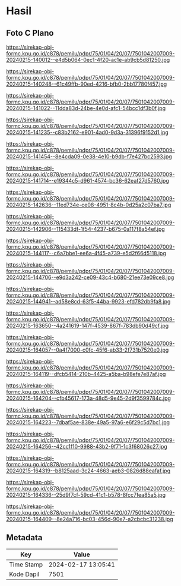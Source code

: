 # Hasil

## Foto C Plano

https://sirekap-obj-formc.kpu.go.id/c878/pemilu/pdpr/75/01/04/20/07/7501042007009-20240215-140012--e4d5b064-0ec1-4f20-ac1e-ab9cb5d81250.jpg

https://sirekap-obj-formc.kpu.go.id/c878/pemilu/pdpr/75/01/04/20/07/7501042007009-20240215-140248--61c49ffb-90ed-4216-bfb0-2bb17780f457.jpg

https://sirekap-obj-formc.kpu.go.id/c878/pemilu/pdpr/75/01/04/20/07/7501042007009-20240215-141022--11dda83d-24be-4e0d-afc1-54bcc1df3b0f.jpg

https://sirekap-obj-formc.kpu.go.id/c878/pemilu/pdpr/75/01/04/20/07/7501042007009-20240215-141235--c83b2162-e901-4ad0-9d3a-31396f9152d1.jpg

https://sirekap-obj-formc.kpu.go.id/c878/pemilu/pdpr/75/01/04/20/07/7501042007009-20240215-141454--8e4cda09-0e38-4e10-b9db-f7e427bc2593.jpg

https://sirekap-obj-formc.kpu.go.id/c878/pemilu/pdpr/75/01/04/20/07/7501042007009-20240215-141714--e19344c5-d961-4574-bc36-62eaf27d5760.jpg

https://sirekap-obj-formc.kpu.go.id/c878/pemilu/pdpr/75/01/04/20/07/7501042007009-20240215-142636--11ed734e-ce08-4951-8c4b-0d25a2c07ba7.jpg

https://sirekap-obj-formc.kpu.go.id/c878/pemilu/pdpr/75/01/04/20/07/7501042007009-20240215-142906--115433df-1f54-4237-b675-0a117f8a54ef.jpg

https://sirekap-obj-formc.kpu.go.id/c878/pemilu/pdpr/75/01/04/20/07/7501042007009-20240215-144117--c6a7bbe1-ee6a-4f45-a739-e5d2f66d5118.jpg

https://sirekap-obj-formc.kpu.go.id/c878/pemilu/pdpr/75/01/04/20/07/7501042007009-20240215-144706--e9d3a242-ce09-43c4-b680-21ee73e09ce8.jpg

https://sirekap-obj-formc.kpu.go.id/c878/pemilu/pdpr/75/01/04/20/07/7501042007009-20240215-144941--ad58e8cd-63f5-44ba-9923-efd782db9fa8.jpg

https://sirekap-obj-formc.kpu.go.id/c878/pemilu/pdpr/75/01/04/20/07/7501042007009-20240215-163650--4a241619-147f-4539-867f-783db90d49cf.jpg

https://sirekap-obj-formc.kpu.go.id/c878/pemilu/pdpr/75/01/04/20/07/7501042007009-20240215-164057--0a4f7000-c0fc-45f6-ab33-2f731b7520e0.jpg

https://sirekap-obj-formc.kpu.go.id/c878/pemilu/pdpr/75/01/04/20/07/7501042007009-20240215-164119--dfcb5414-210b-4425-a5ba-b98efe7e87af.jpg

https://sirekap-obj-formc.kpu.go.id/c878/pemilu/pdpr/75/01/04/20/07/7501042007009-20240215-164204--cfb45617-173a-48d5-9e45-2d9f3599784c.jpg

https://sirekap-obj-formc.kpu.go.id/c878/pemilu/pdpr/75/01/04/20/07/7501042007009-20240215-164223--7dbaf5ae-838e-49a5-97a6-e6f29c5d7bc1.jpg

https://sirekap-obj-formc.kpu.go.id/c878/pemilu/pdpr/75/01/04/20/07/7501042007009-20240215-164256--42cc1f10-9988-43b2-9f71-1c3f68026c27.jpg

https://sirekap-obj-formc.kpu.go.id/c878/pemilu/pdpr/75/01/04/20/07/7501042007009-20240215-164319--b8125aad-3c24-4663-aeb3-0826d88eafaf.jpg

https://sirekap-obj-formc.kpu.go.id/c878/pemilu/pdpr/75/01/04/20/07/7501042007009-20240215-164336--25d9f7cf-59cd-41c1-b578-8fcc7fea85a5.jpg

https://sirekap-obj-formc.kpu.go.id/c878/pemilu/pdpr/75/01/04/20/07/7501042007009-20240215-164409--8e24a716-bc03-456d-90e7-a2cbcbc31238.jpg


## Metadata

| Key        | Value               |
| ---------- | ------------------- |
| Time Stamp | 2024-02-17 13:05:41 |
| Kode Dapil | 7501                |



